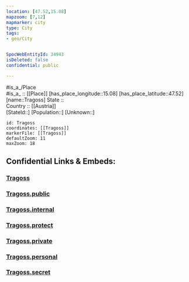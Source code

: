 ```yaml
---
location: [47.52,15.08] 
mapzoom: [7,12] 
mapmarker: city 
type: City
tags:
- geo/City


SpocWebEntityId: 34943
isDeleted: false
confidential: public

---
```

#is_a_/Place  
#is_a_ :: [[Place]] 
[has_place_longitude::15.08] 
[has_place_latitude::47.52] 
[name::Tragoss] 
State ::  
Country :: [[Austria]]  
[StateId::] 
[Population::] 
[Unknown::] 


```leaflet
id: Tragoss
coordinates: [[Tragoss]] 
markerFile: [[Tragoss]] 
defaultZoom: 11 
maxZoom: 18
```


## Confidential Links & Embeds: 

### [Tragoss](/_Standards/Earth/Continent/Europe/Europe~Central/Austria/Austrias_States/Steiermark/City/Tragoss.md) 

### [Tragoss.public](/_public/Earth/Continent/Europe/Europe~Central/Austria/Austrias_States/Steiermark/City/Tragoss.public.md) 

### [Tragoss.internal](/_internal/Earth/Continent/Europe/Europe~Central/Austria/Austrias_States/Steiermark/City/Tragoss.internal.md) 

### [Tragoss.protect](/_protect/Earth/Continent/Europe/Europe~Central/Austria/Austrias_States/Steiermark/City/Tragoss.protect.md) 

### [Tragoss.private](/_private/Earth/Continent/Europe/Europe~Central/Austria/Austrias_States/Steiermark/City/Tragoss.private.md) 

### [Tragoss.personal](/_personal/Earth/Continent/Europe/Europe~Central/Austria/Austrias_States/Steiermark/City/Tragoss.personal.md) 

### [Tragoss.secret](/_secret/Earth/Continent/Europe/Europe~Central/Austria/Austrias_States/Steiermark/City/Tragoss.secret.md)

